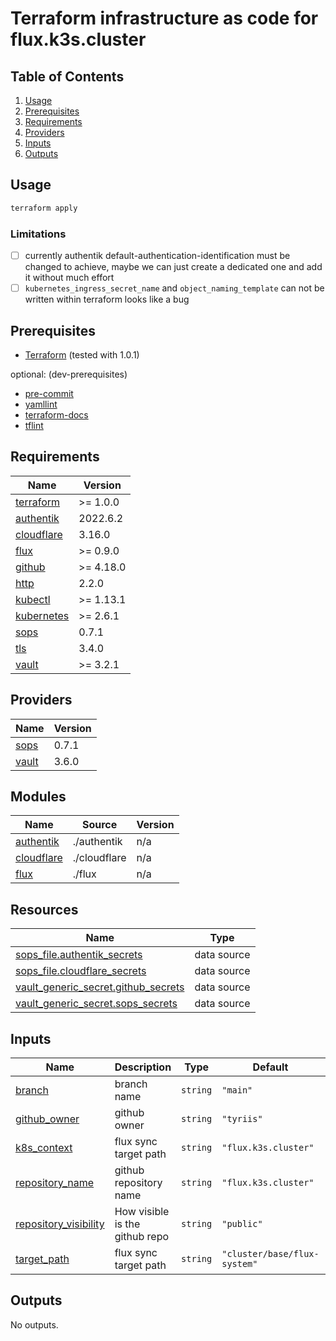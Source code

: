 <!-- markdownlint-disable MD033 -->

# Terraform infrastructure as code for flux.k3s.cluster

## Table of Contents

1. [Usage](#usage)
2. [Prerequisites](#prerequisites)
3. [Requirements](#requirements)
4. [Providers](#Providers)
5. [Inputs](#inputs)
6. [Outputs](#outputs)

## Usage

```bash
terraform apply
```

### Limitations

- [ ] currently authentik default-authentication-identification must be changed to achieve, maybe we can just create a dedicated one and add it without much effort
- [ ] `kubernetes_ingress_secret_name` and `object_naming_template` can not be written within terraform looks like a bug

## Prerequisites

- [Terraform](https://www.terraform.io/) (tested with 1.0.1)

optional: (dev-prerequisites)

- [pre-commit](https://pre-commit.com/)
- [yamllint](https://github.com/adrienverge/yamllint)
- [terraform-docs](https://github.com/terraform-docs/terraform-docs)
- [tflint](https://github.com/terraform-linters/tflint)

<!-- BEGIN_TF_DOCS -->

## Requirements

| Name                                                                        | Version   |
| --------------------------------------------------------------------------- | --------- |
| <a name="requirement_terraform"></a> [terraform](#requirement_terraform)    | >= 1.0.0  |
| <a name="requirement_authentik"></a> [authentik](#requirement_authentik)    | 2022.6.2  |
| <a name="requirement_cloudflare"></a> [cloudflare](#requirement_cloudflare) | 3.16.0    |
| <a name="requirement_flux"></a> [flux](#requirement_flux)                   | >= 0.9.0  |
| <a name="requirement_github"></a> [github](#requirement_github)             | >= 4.18.0 |
| <a name="requirement_http"></a> [http](#requirement_http)                   | 2.2.0     |
| <a name="requirement_kubectl"></a> [kubectl](#requirement_kubectl)          | >= 1.13.1 |
| <a name="requirement_kubernetes"></a> [kubernetes](#requirement_kubernetes) | >= 2.6.1  |
| <a name="requirement_sops"></a> [sops](#requirement_sops)                   | 0.7.1     |
| <a name="requirement_tls"></a> [tls](#requirement_tls)                      | 3.4.0     |
| <a name="requirement_vault"></a> [vault](#requirement_vault)                | >= 3.2.1  |

## Providers

| Name                                                   | Version |
| ------------------------------------------------------ | ------- |
| <a name="provider_sops"></a> [sops](#provider_sops)    | 0.7.1   |
| <a name="provider_vault"></a> [vault](#provider_vault) | 3.6.0   |

## Modules

| Name                                                              | Source       | Version |
| ----------------------------------------------------------------- | ------------ | ------- |
| <a name="module_authentik"></a> [authentik](#module_authentik)    | ./authentik  | n/a     |
| <a name="module_cloudflare"></a> [cloudflare](#module_cloudflare) | ./cloudflare | n/a     |
| <a name="module_flux"></a> [flux](#module_flux)                   | ./flux       | n/a     |

## Resources

| Name                                                                                                                                   | Type        |
| -------------------------------------------------------------------------------------------------------------------------------------- | ----------- |
| [sops_file.authentik_secrets](https://registry.terraform.io/providers/carlpett/sops/0.7.1/docs/data-sources/file)                      | data source |
| [sops_file.cloudflare_secrets](https://registry.terraform.io/providers/carlpett/sops/0.7.1/docs/data-sources/file)                     | data source |
| [vault_generic_secret.github_secrets](https://registry.terraform.io/providers/hashicorp/vault/latest/docs/data-sources/generic_secret) | data source |
| [vault_generic_secret.sops_secrets](https://registry.terraform.io/providers/hashicorp/vault/latest/docs/data-sources/generic_secret)   | data source |

## Inputs

| Name                                                                                             | Description                    | Type     | Default                      | Required |
| ------------------------------------------------------------------------------------------------ | ------------------------------ | -------- | ---------------------------- | :------: |
| <a name="input_branch"></a> [branch](#input_branch)                                              | branch name                    | `string` | `"main"`                     |    no    |
| <a name="input_github_owner"></a> [github_owner](#input_github_owner)                            | github owner                   | `string` | `"tyriis"`                   |    no    |
| <a name="input_k8s_context"></a> [k8s_context](#input_k8s_context)                               | flux sync target path          | `string` | `"flux.k3s.cluster"`         |    no    |
| <a name="input_repository_name"></a> [repository_name](#input_repository_name)                   | github repository name         | `string` | `"flux.k3s.cluster"`         |    no    |
| <a name="input_repository_visibility"></a> [repository_visibility](#input_repository_visibility) | How visible is the github repo | `string` | `"public"`                   |    no    |
| <a name="input_target_path"></a> [target_path](#input_target_path)                               | flux sync target path          | `string` | `"cluster/base/flux-system"` |    no    |

## Outputs

No outputs.

<!-- END_TF_DOCS -->
